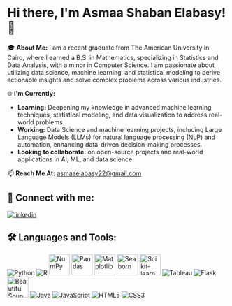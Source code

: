 # Hi there, I'm Asmaa Shaban Elabasy! 👋

🎓 **About Me:**
I am a recent graduate from The American University in Cairo, where I earned a B.S. in Mathematics, specializing in Statistics and Data Analysis, with a minor in Computer Science. I am passionate about utilizing data science, machine learning, and statistical modeling to derive actionable insights and solve complex problems across various industries.

🌐 **I'm Currently:**
- **Learning:** Deepening my knowledge in advanced machine learning techniques, statistical modeling, and data visualization to address real-world problems.
- **Working:**  Data Science and machine learning projects, including Large Language Models (LLMs) for natural language processing (NLP) and automation, enhancing data-driven decision-making processes.
- **Looking to collaborate:** on open-source projects and real-world applications in AI, ML, and data science.

📫 **Reach Me At:** [asmaaelabasy22@gmail.com](mailto:asmaaelabasy22@gmail.com)


## 🔗 Connect with me:
[![linkedin](https://img.shields.io/badge/linkedin-0A66C2?style=for-the-badge&logo=linkedin&logoColor=white)](https://www.linkedin.com/in/asmaa-shaaban-3909631b7/)

## 🛠 Languages and Tools:
<p>
  <img alt="Python" src="https://img.icons8.com/color/48/000000/python.png"/>
  <img alt="R" src="https://img.icons8.com/color/48/000000/r.png"/>
  <img alt="NumPy" src="https://upload.wikimedia.org/wikipedia/commons/3/31/NumPy_logo_2020.svg" style="width: 48px; height: 48px;"/>
  <img alt="Pandas" src="https://upload.wikimedia.org/wikipedia/commons/e/ed/Pandas_logo.svg" style="width: 48px; height: 48px;"/>
  <img alt="Matplotlib" src="https://upload.wikimedia.org/wikipedia/commons/8/84/Matplotlib_icon.svg" style="width: 48px; height: 48px;"/>
  <img alt="Seaborn" src="https://seaborn.pydata.org/_images/logo-mark-lightbg.svg" style="width: 48px; height: 48px;"/>
  <img alt="Scikit-learn" src="https://upload.wikimedia.org/wikipedia/commons/0/05/Scikit_learn_logo_small.svg" style="width: 48px; height: 48px;"/>
  <img alt="Tableau" src="https://img.icons8.com/color/48/000000/tableau-software.png"/>
  <img alt="Flask" src="https://img.icons8.com/color/48/000000/flask.png"/>
  <img alt="Beautiful Soup" src="https://funthon.files.wordpress.com/2017/05/bs.png?w=120" style="width: 48px; height: 48px;"/>
  <img alt="Java" src="https://img.icons8.com/color/48/000000/java-coffee-cup-logo.png"/>
  <img alt="JavaScript" src="https://img.icons8.com/color/48/000000/javascript.png"/>
  <img alt="HTML5" src="https://img.icons8.com/color/48/000000/html-5.png"/>
  <img alt="CSS3" src="https://img.icons8.com/color/48/000000/css3.png"/>
</p>

